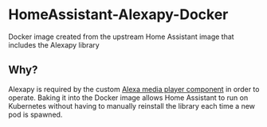 # HomeAssistant-Alexapy-Docker
Docker image created from the upstream Home Assistant image that includes the Alexapy library

## Why?
Alexapy is required by the custom [Alexa media player component](https://github.com/keatontaylor/custom_components/) in order
to operate. Baking it into the Docker image allows Home Assistant to run on Kubernetes without having to manually reinstall
the library each time a new pod is spawned.
